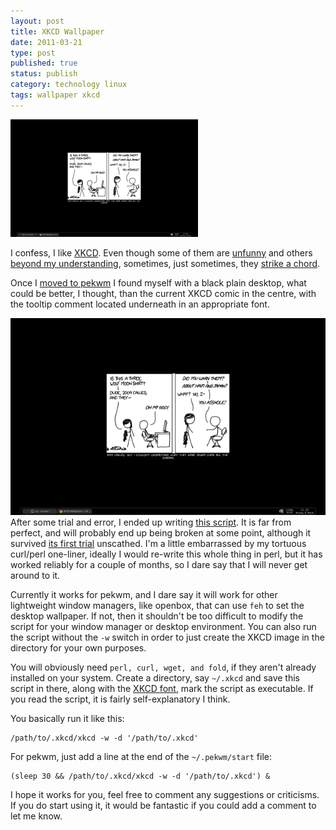 ```yaml
--- 
layout: post 
title: XKCD Wallpaper
date: 2011-03-21
type: post 
published: true 
status: publish
category: technology linux
tags: wallpaper xkcd
---
```


<a href="/assets/xkcd-wallpaper.png"><img src="/assets/xkcd-wallpaper_300.png" class="image-right" alt="XKCD Wallpaper"></a>

I confess, I like [XKCD](http://xkcd.com/). Even though some of them are
[unfunny](http://xkcd.com/871/) and others [beyond my understanding](http://xkcd.com/849/), 
sometimes, just sometimes, they 
[strike a chord](http://xkcd.com/208/).

<!--more-->

Once I [moved to pekwm](/tag/pekwm) I found myself with a black plain
desktop, what could be better, I thought, than the current XKCD comic in
the centre, with the tooltip comment located underneath in an
appropriate font.

![XKCD Wallpaper Screenshot](/assets/xkcd-wallpaper.png)
After some trial and error, I ended up writing 
[this script](http://pastebin.com/vqtmyRWW). 
It is far from perfect, and will
probably end up being broken at some point, although it survived 
[its first trial](http://xkcd.com/859/) unscathed. I'm a little embarrassed
by my tortuous curl/perl one-liner, ideally I would re-write this whole
thing in perl, but it has worked reliably for a couple of months, so I
dare say that I will never get around to it.

Currently it works for pekwm, and I dare say it will work for other
lightweight window managers, like openbox, that can use `feh` to set the
desktop wallpaper. If not, then it shouldn't be too difficult to modify
the script for your window manager or desktop environment. You can also
run the script without the `-w` switch in order to just create the XKCD
image in the directory for your own purposes.

You will obviously need `perl, curl, wget, and fold`, if they aren't
already installed on your system. Create a directory, say `~/.xkcd` and
save this script in there, along with the 
[XKCD font](http://antiyawn.com/uploads/Humor-Sans.ttf), mark the script as
executable. If you read the script, it is fairly self-explanatory I
think.

You basically run it like this:

    /path/to/.xkcd/xkcd -w -d '/path/to/.xkcd'

For pekwm, just add a line at the end of the `~/.pekwm/start` file:

    (sleep 30 && /path/to/.xkcd/xkcd -w -d '/path/to/.xkcd') &

I hope it works for you, feel free to comment any suggestions or
criticisms. If you do start using it, it would be fantastic if you could
add a comment to let me know.

